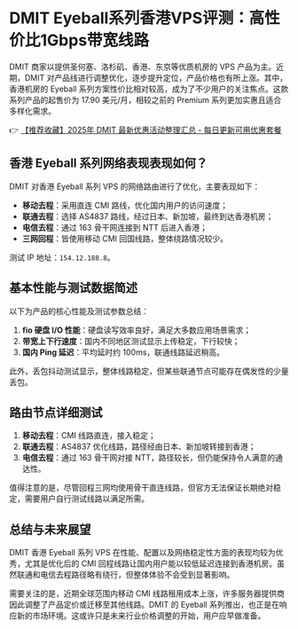 # DMIT Eyeball系列香港VPS评测：高性价比1Gbps带宽线路

DMIT 商家以提供圣何塞、洛杉矶、香港、东京等优质机房的 VPS 产品为主。近期，DMIT 对产品线进行调整优化，逐步提升定位，产品价格也有所上涨。其中，香港机房的 Eyeball 系列方案性价比相对较高，成为了不少用户的关注焦点。这款系列产品的起售价为 17.90 美元/月，相较之前的 Premium 系列更加实惠且适合多样化需求。

👉 [【推荐收藏】2025年 DMIT 最新优惠活动整理汇总 - 每日更新可用优惠套餐](https://bit.ly/dmit_coupon)

## 香港 Eyeball 系列网络表现表现如何？

DMIT 对香港 Eyeball 系列 VPS 的网络路由进行了优化，主要表现如下：

- **移动去程**：采用直连 CMI 路线，优化国内用户的访问速度；
- **联通去程**：选择 AS4837 路线，经过日本、新加坡，最终到达香港机房；
- **电信去程**：通过 163 骨干网连接到 NTT 后进入香港；
- **三网回程**：皆使用移动 CMI 回国线路，整体绕路情况较少。

测试 IP 地址：`154.12.188.8`。

## 基本性能与测试数据简述

以下为产品的核心性能及测试参数总结：

1. **fio 硬盘 I/O 性能**：硬盘读写效率良好，满足大多数应用场景需求；
2. **带宽上下行速度**：国内不同地区测试显示上传稳定，下行较快；
3. **国内 Ping 延迟**：平均延时约 100ms，联通线路延迟稍高。

此外，丢包抖动测试显示，整体线路稳定，但某些联通节点可能存在偶发性的少量丢包。

## 路由节点详细测试

1. **移动去程**：CMI 线路直连，接入稳定；
2. **联通去程**：AS4837 优化线路，路径经由日本、新加坡转接到香港；
3. **电信去程**：通过 163 骨干网对接 NTT，路径较长，但仍能保持令人满意的通达性。

值得注意的是，尽管回程三网均使用骨干直连线路，但官方无法保证长期绝对稳定，需要用户自行测试线路以满足所需。

## 总结与未来展望

DMIT 香港 Eyeball 系列 VPS 在性能、配置以及网络稳定性方面的表现均较为优秀，尤其是优化后的 CMI 回程线路让国内用户能以较低延迟连接到香港机房。虽然联通和电信去程路径略有绕行，但整体体验不会受到显著影响。

需要关注的是，近期全球范围内移动 CMI 线路租用成本上涨，许多服务器提供商因此调整了产品定价或迁移至其他线路。DMIT 的 Eyeball 系列推出，也正是在响应新的市场环境。这或许只是未来行业价格调整的开始，用户应早做准备。